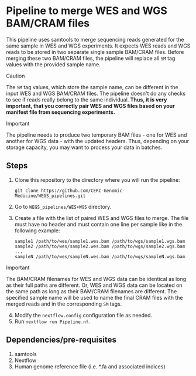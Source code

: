 # Pipeline to merge WES and WGS BAM/CRAM files

This pipeline uses samtools to merge sequencing reads generated for the same sample in WES and WGS experiments.
It expects WES reads and WGS reads to be stored in two separate single sample BAM/CRAM files.
Before merging these two BAM/CRAM files, the pipeline will replace all `SM` tag values with the provided sample name.

> [!CAUTION]
> The `SM` tag values, which store the sample name, can be different in the input WES and WGS BAM/CRAM files. 
> The pipeline doesn't do any checks to see if reads really belong to the same individual.
> **Thus, it is very important, that you correctly pair WES and WGS files based on your manifest file from sequencing experiments.**

> [!IMPORTANT]
> The pipeline needs to produce two temporary BAM files - one for WES and another for WGS data - with the updated headers. Thus, depending on your storage capacity, you may want to process your data in batches.

## Steps

1. Clone this repository to the directory where you will run the pipeline:
   ```
   git clone https://github.com/CERC-Genomic-Medicine/WEGS_pipelines.git
   ```
   
2. Go to `WEGS_pipelines/WES+WGS` directory.
3. Create a file with the list of paired WES and WGS files to merge. The file must have no header and must contain one line per sample like in the following example:
   ```
   sample1 /path/to/wes/sample1.wes.bam /path/to/wgs/sample1.wgs.bam
   sample2 /path/to/wes/sample2.wes.bam /path/to/wgs/sample2.wgs.bam
   ...
   sampleN /path/to/wes/sampleN.wes.bam /path/to/wgs/sampleN.wgs.bam
   ```
> [!IMPORTANT]
> The BAM/CRAM filenames for WES and WGS data can be identical as long as their full paths are different. Or, WES and WGS data can be located on the same path as long as their BAM/CRAM filenames are different.
> The specified sample name will be used to name the final CRAM files with the merged reads and in the corresponding `SM` tags.
   
4. Modify the `nextflow.config` configuration file as needed.
5. Run `nextflow run Pipeline.nf`.

## Dependencies/pre-requisites
1. samtools
2. Nextflow
3. Human genome reference file (i.e. *.fa and associated indices)
